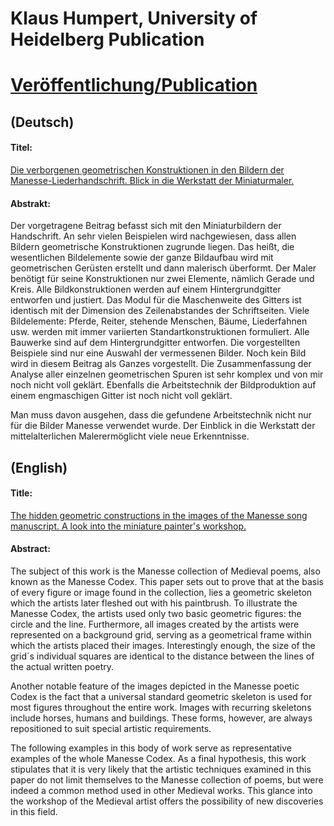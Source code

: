 # Klaus Humpert, University of Heidelberg Publication

# [Veröffentlichung/Publication](https://drive.google.com/drive/folders/1B16cZi4xWiiXFVt3gJxRfOIMn5evecbM)

## (Deutsch)
#### Titel: 
[Die verborgenen geometrischen Konstruktionen in den Bildern der Manesse-Liederhandschrift. Blick in die Werkstatt der Miniaturmaler.](http://archiv.ub.uni-heidelberg.de/artdok/2265/1/Humpert_Codex_Manesse2013.pdf)
#### Abstrakt: 
Der vorgetragene Beitrag befasst sich mit den Miniaturbildern der Handschrift. An sehr vielen Beispielen wird nachgewiesen, dass allen Bildern geometrische Konstruktionen zugrunde liegen. Das heißt, die wesentlichen Bildelemente sowie der ganze Bildaufbau wird mit geometrischen Gerüsten erstellt und dann malerisch überformt. Der Maler benötigt für seine Konstruktionen nur zwei Elemente, nämlich Gerade und Kreis. Alle Bildkonstruktionen werden auf einem Hintergrundgitter entworfen und justiert. Das Modul für die Maschenweite des Gitters ist identisch mit der Dimension des Zeilenabstandes der Schriftseiten. Viele Bildelemente: Pferde, Reiter, stehende Menschen, Bäume, Liederfahnen usw. werden mit immer variierten Standartkonstruktionen formuliert. Alle Bauwerke sind auf dem Hintergrundgitter entworfen. Die vorgestellten Beispiele sind nur eine Auswahl der vermessenen Bilder. Noch kein Bild wird in diesem Beitrag als Ganzes vorgestellt. Die Zusammenfassung der Analyse aller einzelnen geometrischen Spuren ist sehr komplex und von mir noch nicht voll geklärt. Ebenfalls die Arbeitstechnik der Bildproduktion auf einem engmaschigen Gitter ist noch nicht voll geklärt.

Man muss davon ausgehen, dass die gefundene Arbeitstechnik nicht nur für die Bilder Manesse verwendet wurde. Der Einblick in die Werkstatt der mittelalterlichen Malerermöglicht viele neue Erkenntnisse. 

## (English)
#### Title: 
[The hidden geometric constructions in the images of the Manesse song manuscript. A look into the miniature painter's workshop.](http://archiv.ub.uni-heidelberg.de/artdok/2265/1/Humpert_Codex_Manesse2013.pdf)
#### Abstract: 
The subject of this work is the Manesse collection of Medieval poems, also known as the Manesse Codex. This paper sets out to prove that at the basis of every figure or image found in the collection, lies a geometric skeleton which the artists later fleshed out with his paintbrush. To illustrate the Manesse Codex, the artists used only two basic geometric figures: the circle and the line. Furthermore, all images created by the artists were represented on a background grid, serving as a geometrical frame within which the artists placed their images. Interestingly enough, the size of the grid´s individual squares are identical to the distance between the lines of the actual written poetry.

Another notable feature of the images depicted in the Manesse poetic Codex is the fact that a universal standard geometric skeleton is used for most figures throughout the entire work. Images with recurring skeletons include horses, humans and buildings. These forms, however, are always repositioned to suit special artistic requirements.

The following examples in this body of work serve as representative examples of the whole Manesse Codex. As a final hypothesis, this work stipulates that it is very likely that the artistic techniques examined in this paper do not limit themselves to the Manesse collection of poems, but were indeed a common method used in other Medieval works. This glance into the workshop of the Medieval artist offers the possibility of new discoveries in this field.
